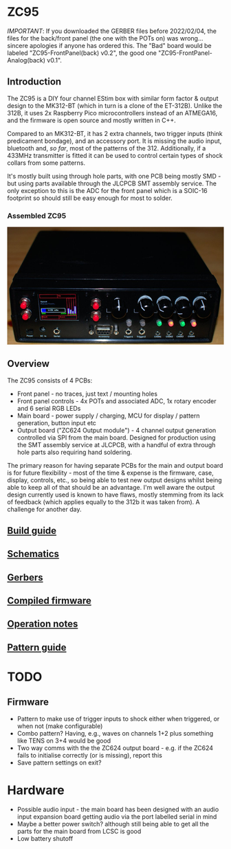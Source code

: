 
# ZC95

*IMPORTANT*: If you downloaded the GERBER files before 2022/02/04, the files for the back/front panel (the one with the POTs on) was wrong... sincere apologies if anyone has ordered this. The "Bad" board would be labeled "ZC95-FrontPanel(back) v0.2", the good one "ZC95-FrontPanel-Analog(back) v0.1".


## Introduction
The ZC95 is a DIY four channel EStim box with similar form factor & output design to the MK312-BT (which in turn is a clone of the ET-312B).
Unlike the 312B, it uses 2x Raspberry Pico microcontrollers instead of an ATMEGA16, and the firmware is open source and mostly written in C++.

Compared to an MK312-BT, it has 2 extra channels, two trigger inputs (think predicament bondage), and an accessory port. It is missing the audio input, bluetooth and, _so far_, most of the patterns of the 312.
Additionally, if a 433MHz transmitter is fitted it can be used to control certain types of shock collars from some patterns.

It's mostly built using through hole parts, with one PCB being mostly SMD - but using parts available through the JLCPCB SMT assembly service. The only exception to this is the ADC for the front panel which is a SOIC-16 footprint so should still be easy enough for most to solder.

### Assembled ZC95
![zc95]


## Overview
The ZC95 consists of 4 PCBs:

* Front panel - no traces, just text / mounting holes
* Front panel controls - 4x POTs and associated ADC, 1x rotary encoder and 6 serial RGB LEDs
* Main board - power supply / charging, MCU for display / pattern generation, button input etc
* Output board ("ZC624 Output module") - 4 channel output generation controlled via SPI from the main board. Designed for production using the SMT assembly service at JLCPCB, with a handful of extra through hole parts also requiring hand soldering.

The primary reason for having separate PCBs for the main and output board is for future flexibility - most of the time & expense is the firmware, case, display, controls, etc., so being able to test new output designs whilst being able to keep all of that should be an advantage. I'm well aware the output design currently used is known to have flaws, mostly stemming from its lack of feedback (which applies equally to the 312b it was taken from). A challenge for another day.

## [Build guide](docs/Build.md)

## [Schematics](schematics/)

## [Gerbers](pcb/)

## [Compiled firmware](firmware/)

## [Operation notes](docs/Operation.md)

## [Pattern guide](docs/Patterns.md)

# TODO
## Firmware
   - Pattern to make use of trigger inputs to shock either when triggered, or when not (make configurable)
   - Combo pattern? Having, e.g., waves on channels 1+2 plus something like TENS on 3+4 would be good
   - Two way comms with the the ZC624 output board - e.g. if the ZC624 fails to initialise correctly (or is missing), report this
   - Save pattern settings on exit?

# Hardware
   - Possible audio input - the main board has been designed with an audio input expansion board getting audio via the port labelled serial in mind
   - Maybe a better power switch? although still being able to get all the parts for the main board from LCSC is good
   - Low battery shutoff


[zc95]: docs/images/zc95.jpg "Assembled ZC95"


